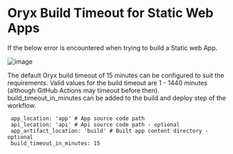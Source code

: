 # Oryx Build Timeout for Static Web Apps

If the below error is encountered when trying to build a Static web App. 

![image](https://user-images.githubusercontent.com/10644754/140665104-71c9a2f8-5d14-4f03-b414-da38691a504e.png)


The default Oryx build timeout of 15 minutes can be configured to suit the requirements. Valid values for the build timeout are 1 - 1440 minutes (although GitHub Actions may timeout before then). build_timeout_in_minutes can be added to the build and deploy step of the workflow.

```
 app_location: 'app' # App source code path
 api_location: 'api' # Api source code path - optional
 app_artifact_location: 'build' # Built app content directory - optional
 build_timeout_in_minutes: 15
 ```
